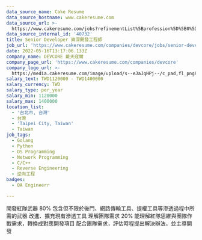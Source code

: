 ```yaml
---
data_source_name: Cake Resume
data_source_hostname: www.cakeresume.com
data_source_url: >-
  https://www.cakeresume.com/jobs?refinementList%5Bprofession%5D%5B0%5D=engineering_qa-engineer&refinementList%5Bsalary_currency%5D=TWD&range%5Bsalary_range%5D%5Bmin%5D=800096
data_source_internal_id: '40732'
title: Senior Developer 資深開發工程師
job_url: 'https://www.cakeresume.com/companies/devcore/jobs/senior-developer-b60717'
date: 2022-05-16T13:17:06.133Z
company_name: DEVCORE 戴夫寇爾
company_page_url: 'https://www.cakeresume.com/companies/devcore'
company_logo_url: >-
  https://media.cakeresume.com/image/upload/s--eJaJqHPj--/c_pad,fl_png8,h_200,w_200/v1650984586/uafnic3fu3mhogjoaf7g.png
salary_text: TWD1120000 - TWD1400000
salary_currency: TWD
salary_type: per_year
salary_min: 1120000
salary_max: 1400000
location_list:
  - '台北市, 台灣'
  - 台灣
  - 'Taipei City, Taiwan'
  - Taiwan
job_tags:
  - Golang
  - Python
  - OS Programming
  - Network Programming
  - C/C++
  - Reverse Engineering
  - 逆向工程
badges:
  - QA Engineerr

---
```


開發紅隊武器 80% 包含但不限於後門、網路傳輸工具、提權工具等滲透過程中所需的武器 改進、擴充現有滲透工具 理解團隊需求 20% 能理解紅隊思維與團隊作戰需求，轉換成對應開發項目 配合團隊需求，評估時程提出解決辦法，並主導開發